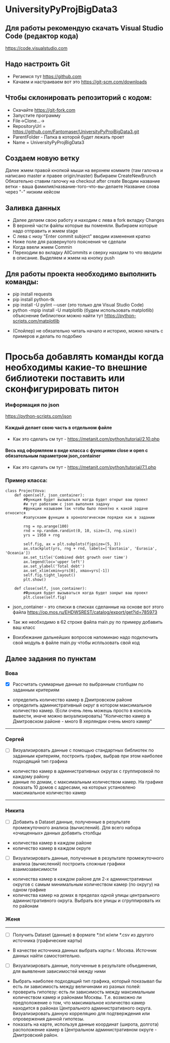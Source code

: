 # UniversityPyProjBigData3

## Для работы рекомендую скачать Visual Studio Code (редактор кода)
https://code.visualstudio.com

## Надо настроить Git
- Регаемся тут https://github.com
- Качаем и настраиваем вот это https://git-scm.com/downloads

## Чтобы склонировать репозиторий с кодом:
- Скачайте https://git-fork.com
- Запустите программу
- File->Clone...->
- RepositoryUrl = https://github.com/Fantomaser/UniversityPyProjBigData3.git
- ParentFolder - Папка в которой будет лежать проет
- Name = UniversityPyProjBigData3

## Создаем новую ветку
Далее жмем правой кнопкой мыши на верхнем коммите (там галочка и написано master и правее origin/master)
Выбираем CreateNewBrunch
Обязательно ставим галочку на checkout after create
Вводим название ветки  - ваша фамилия/название-того-что-вы-делаете
Название слова через "-" низким кейсом

## Заливка данных
- Далее делаем свою работу и находим с лева в fork вкладку Changes
- В верхней части файлы которые вы поменяли. Выбираем которые надо отправить и жмем stage
- С лева с низу "Enter commit subject" вводим изменения кратко
- Ниже поле для развернутого пояснения че сделали
- Когда ввели жмем Commin
- Переходим во вкладку AllCommits и сверху находим то что вводили в описание. Выделяем и жмем на кнопку push


## Для работы проекта необходимо выполнить команды:
* pip install requests
* pip install python-tk
* pip install -U pylint --user (это только для Visual Studio Code)
* python -mpip install -U matplotlib (будем использовать matplotlib) объяснение библиотеки можно найти тут https://python-scripts.com/matplotlib
- (Спойлер) не обязательно читать начало и историю, можно начать с примеров и делать по подобию 

# Просьба добавлять команды когда необходимы какие-то внешние библиотеки поставить или сконфигурировать питон

### Информация по json
https://python-scripts.com/json

#### Каждый делает свою часть в отдельном файле 
- Как это сделать см тут - https://metanit.com/python/tutorial/2.10.php

#### Весь код оформляем в виде класса с функциями close и open с обязательным параметром json_container

- Как это сделать см тут - https://metanit.com/python/tutorial/7.1.php

### Пример класса:

```
class ProjectVova:
    def open(self, json_container):
        #Функция будет вызываться когда будет открыт ваш проект
        #и тут работаем с json выполняя задачу
        #функции называем так чтобы было понятно к какой задаче относится
        #запускаем функции в хронологическом порядке как в задании

        rng = np.arange(100)
        rnd = np.random.randint(0, 10, size=(3, rng.size))
        yrs = 1950 + rng
            
        self.fig, ax = plt.subplots(figsize=(5, 3))
        ax.stackplot(yrs, rng + rnd, labels=['Eastasia', 'Eurasia', 'Oceania'])
        ax.set_title('Combined debt growth over time')
        ax.legend(loc='upper left')
        ax.set_ylabel('Total debt')
        ax.set_xlim(xmin=yrs[0], xmax=yrs[-1])
        self.fig.tight_layout()
        plt.show()

    def close(self, json_container):
        #Функция будет вызываться когда будет закрыт ваш проект
        plt.close(self.fig)

```

- json_container - это списки в списках сделанные на основе вот этого файла https://op.mos.ru/EHDWSREST/catalog/export/get?id=785973

- Так же необходимо в 62 строке файлa main.py по примеру добавить ваш класс

- Воизбежание дальнейших вопросов напоминаю 
надо подключить свой модуль в файле main.py чтобы испльзовать свой код

## Далее задания по пунктам

### Вова

- [x] Рассчитать суммарные данные по выбранным столбцам по заданным критериям
* определить количество камер в Дмитровском районе 
* определить административный округ в котором максимальное количество камер.
    (Если очень лень можешь просто в консоль вывести, иначе можно визуализировать)
    "Количество камер в Дмитровском районе - много
    В херляндии очень много камер"
____
### Сергей
- [ ] Визуализировать данные с помощью стандартных библиотек по заданным критериям, построить график, выбрав при этом наиболее подходящий тип графика 
* количество камер в административных округах с группировкой по каждому району  
* данные по домам, с максимальным количеством камер. На графике показать 10 домов с адресами, на которых установлено максимальное количество камер
___
### Никита

- [ ] Добавить в Dataset данные, полученные в результате промежуточного анализа (вычислений). Для всего набора «очищенных» данных добавить столбцы 
* количества камер в каждом районе
* количество камер в каждом округе
- [ ] Визуализировать данные, полученные в результате промежуточного анализа (вычислений) построить сложные графики взаимозависимости 
* количества камер в каждом районе для 2-х административных округов с самым минимальным количеством камер (по округу) на одном графике 
* количества камер на домах в пределах одной улицы центрального административного округа. Выбрать все улицы и сгруппировать их по районам
### Женя
____

- [ ] Получить Dataset (данные) в формате *.txt и/или *.csv из другого источника (графические карты) 
* В качестве источника данных выбрать карты г. Москва. Источник данных найти самостоятельно. 
- [ ] Визуализировать данные, полученные в результате объединения, для выявления зависимостей между ними 
* Выбрать наиболее подходящий тип графика, который показывал бы есть ли зависимость между величинами из разных полей: 
* проверить гипотезу: есть ли зависимость между максимальным количеством камер и районами Москвы. Т.е. возможно ли предположение о том, что максимальное количество камер находится в районах Центрального административного округа. Визуализировать данную корреляцию для подтверждения или опровержения данной гипотезы. 
* показать на карте, используя данные координат (широта, долгота) расположение камер в Центральном административном округе - Дмитровский район.  

